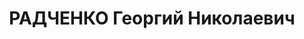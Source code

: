 ---
title: РАДЧЕНКО Георгий Николаевич
description: 'Род. в 1894, с. Ладыжино, Подольская губ.

  Приговор: 31.01.1942 – 10 лет ИТЛ'
---